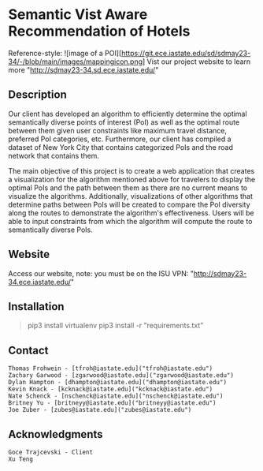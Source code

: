 # Semantic Vist Aware Recommendation of Hotels

Reference-style: 
![image of a POI][https://git.ece.iastate.edu/sd/sdmay23-34/-/blob/main/images/mappingicon.png]
Vist our project website to learn more "http://sdmay23-34.sd.ece.iastate.edu/"

## Description
Our client has developed an algorithm to efficiently determine the optimal semantically diverse points of interest (PoI) as well as the optimal route between them given user constraints like maximum travel distance, preferred PoI categories, etc. Furthermore, our client has compiled a dataset of New York City that contains categorized PoIs and the road network that contains them.

The main objective of this project is to create a web application that creates a visualization for the algorithm mentioned above for travelers to display the optimal PoIs and the path between them as there are no current means to visualize the algorithms. Additionally, visualizations of other algorithms that determine paths between PoIs will be created to compare the PoI diversity along the routes to demonstrate the algorithm's effectiveness. Users will be able to input constraints from which the algorithm will compute the route to semantically diverse PoIs.
   
## Website
Access our website, note: you must be on the ISU VPN: "http://sdmay23-34.ece.iastate.edu/"

## Installation
> pip3 install virtualenv
> pip3 install -r "requirements.txt"

## Contact
    Thomas Frohwein - [tfroh@iastate.edu]("tfroh@iastate.edu")
    Zachary Garwood - [zgarwood@iastate.edu]("zgarwood@iastate.edu")
    Dylan Hampton - [dhampton@iastate.edu]("dhampton@iastate.edu")
    Kevin Knack - [kcknack@iastate.edu]("kcknack@iastate.edu")
    Nate Schenck - [nschenck@iastate.edu]("nschenck@iastate.edu")
    Britney Yu - [britneyy@iastate.edu]("britneyy@iastate.edu")
    Joe Zuber - [zubes@iastate.edu]("zubes@iastate.edu")
## Acknowledgments
    Goce Trajcevski - Client
    Xu Teng